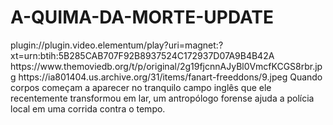 # A-QUIMA-DA-MORTE-UPDATE

<item>
<title>[COLOR silver][B] A QUIMICA DA MORTE 1º TEMPORADA [/COLOR][/B][COLOR yellow]  FULL HD  [B][/COLOR][/B]</title>
<link>plugin://plugin.video.elementum/play?uri=magnet:?xt=urn:btih:5B285CAB707F92B8937524C172937D07A9B4B42A</link>
<thumbnail>https://www.themoviedb.org/t/p/original/2g19fjcnnAJyBl0VmcfKCGS8rbr.jpg</thumbnail>
<fanart>https://ia801404.us.archive.org/31/items/fanart-freeddons/9.jpeg</fanart>
<info>Quando corpos começam a aparecer no tranquilo campo inglês que ele recentemente transformou em lar, um antropólogo forense ajuda a polícia local em uma corrida contra o tempo.</info>
</item>
